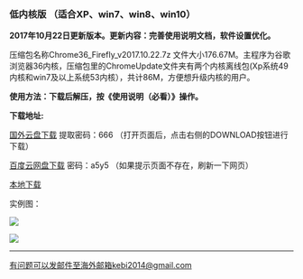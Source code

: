 ### 低内核版 （适合XP、win7、win8、win10）

**2017年10月22日更新版本。更新内容：完善使用说明文档，软件设置优化。**

压缩包名称Chrome36_Firefly_v2017.10.22.7z 文件大小176.67M。主程序为谷歌浏览器36内核，压缩包里的ChromeUpdate文件夹有两个内核离线包(Xp系统49内核和win7及以上系统53内核），共计86M，方便想升级内核的用户。

**使用方法：下载后解压，按《使用说明（必看）》操作。**

**下载地址:**

[国外云盘下载](https://nofile.io/f/gKVRb1UHO08/Chrome53_Firefly_v2017.10.22.7z) 提取密码：666 （打开页面后，点击右侧的DOWNLOAD按钮进行下载）

[百度云网盘下载](https://pan.baidu.com/s/1c2rTbkk) 密码：a5y5 （如果提示页面不存在，刷新一下网页）

[本地下载](http://45.32.141.248:8000/f/30afb538e9/?raw=1)

实例图：

![](https://raw.githubusercontent.com/Alvin9999/pac2/master/firefly1.PNG)

![](https://raw.githubusercontent.com/Alvin9999/pac2/master/firefly2.png)



***

有问题可以发邮件至海外邮箱kebi2014@gmail.com
